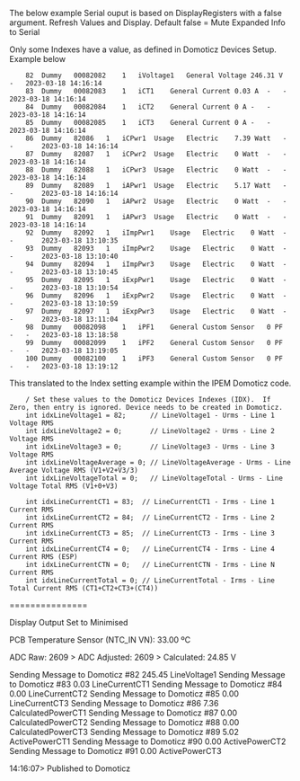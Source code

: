 The below example Serial ouput is based on DisplayRegisters with a false argument. Refresh Values and Display. Default false = Mute Expanded Info to Serial

Only some Indexes have a value, as defined in Domoticz Devices Setup. Example below

		82	Dummy	00082082	1	iVoltage1	General	Voltage	246.31 V	-	2023-03-18 14:16:14
		83	Dummy	00082083	1	iCT1	General	Current	0.03 A	-	-	2023-03-18 14:16:14
		84	Dummy	00082084	1	iCT2	General	Current	0 A	-	-	   	2023-03-18 14:16:14
		85	Dummy	00082085	1	iCT3	General	Current	0 A	-	-	   	2023-03-18 14:16:14
		86	Dummy	82086	1	iCPwr1	Usage	Electric	7.39 Watt	-	-	   	2023-03-18 14:16:14
		87	Dummy	82087	1	iCPwr2	Usage	Electric	0 Watt	-	-	   	2023-03-18 14:16:14
		88	Dummy	82088	1	iCPwr3	Usage	Electric	0 Watt	-	-	   	2023-03-18 14:16:14
		89	Dummy	82089	1	iAPwr1	Usage	Electric	5.17 Watt	-	-	   	2023-03-18 14:16:14
		90	Dummy	82090	1	iAPwr2	Usage	Electric	0 Watt	-	-	   	2023-03-18 14:16:14
		91	Dummy	82091	1	iAPwr3	Usage	Electric	0 Watt	-	-	   	2023-03-18 14:16:14
		92	Dummy	82092	1	iImpPwr1	Usage	Electric	0 Watt	-	-	   	2023-03-18 13:10:35
		93	Dummy	82093	1	iImpPwr2	Usage	Electric	0 Watt	-	-	   	2023-03-18 13:10:40
		94	Dummy	82094	1	iImpPwr3	Usage	Electric	0 Watt	-	-	   	2023-03-18 13:10:45
		95	Dummy	82095	1	iExpPwr1	Usage	Electric	0 Watt	-	-	   	2023-03-18 13:10:54
		96	Dummy	82096	1	iExpPwr2	Usage	Electric	0 Watt	-	-	   	2023-03-18 13:10:59
		97	Dummy	82097	1	iExpPwr3	Usage	Electric	0 Watt	-	-	   	2023-03-18 13:11:04
		98	Dummy	00082098	1	iPF1	General	Custom Sensor	0 PF	-	-	2023-03-18 13:18:58
		99	Dummy	00082099	1	iPF2	General	Custom Sensor	0 PF	-	-	2023-03-18 13:19:05
		100	Dummy	00082100	1	iPF3	General	Custom Sensor	0 PF	-	-	2023-03-18 13:19:12

This translated to the Index setting example within the IPEM Domoticz code.

		/ Set these values to the Domoticz Devices Indexes (IDX).  If Zero, then entry is ignored. Device needs to be created in Domoticz.
		int idxLineVoltage1 = 82;      // LineVoltage1 - Urms - Line 1 Voltage RMS
		int idxLineVoltage2 = 0;       // LineVoltage2 - Urms - Line 2 Voltage RMS
		int idxLineVoltage3 = 0;       // LineVoltage3 - Urms - Line 3 Voltage RMS
		int idxLineVoltageAverage = 0; // LineVoltageAverage - Urms - Line Average Voltage RMS (V1+V2+V3/3)
		int idxLineVoltageTotal = 0;   // LineVoltageTotal - Urms - Line Voltage Total RMS (V1+0+V3)

		int idxLineCurrentCT1 = 83;  // LineCurrentCT1 - Irms - Line 1 Current RMS
		int idxLineCurrentCT2 = 84;  // LineCurrentCT2 - Irms - Line 2 Current RMS
		int idxLineCurrentCT3 = 85;  // LineCurrentCT3 - Irms - Line 3 Current RMS
		int idxLineCurrentCT4 = 0;   // LineCurrentCT4 - Irms - Line 4 Current RMS (ESP)
		int idxLineCurrentCTN = 0;   // LineCurrentCTN - Irms - Line N Current RMS
		int idxLineCurrentTotal = 0; // LineCurrentTotal - Irms - Line Total Current RMS (CT1+CT2+CT3+(CT4))

===============

Display Output Set to Minimised

PCB Temperature Sensor (NTC_IN VN):     33.00 ºC

ADC Raw: 2609 > ADC Adjusted: 2609 > Calculated: 24.85 V

Sending Message to Domoticz #82 245.45  LineVoltage1
Sending Message to Domoticz #83 0.03    LineCurrentCT1
Sending Message to Domoticz #84 0.00    LineCurrentCT2
Sending Message to Domoticz #85 0.00    LineCurrentCT3
Sending Message to Domoticz #86 7.36    CalculatedPowerCT1
Sending Message to Domoticz #87 0.00    CalculatedPowerCT2
Sending Message to Domoticz #88 0.00    CalculatedPowerCT3
Sending Message to Domoticz #89 5.02    ActivePowerCT1
Sending Message to Domoticz #90 0.00    ActivePowerCT2
Sending Message to Domoticz #91 0.00    ActivePowerCT3

14:16:07> Published to Domoticz